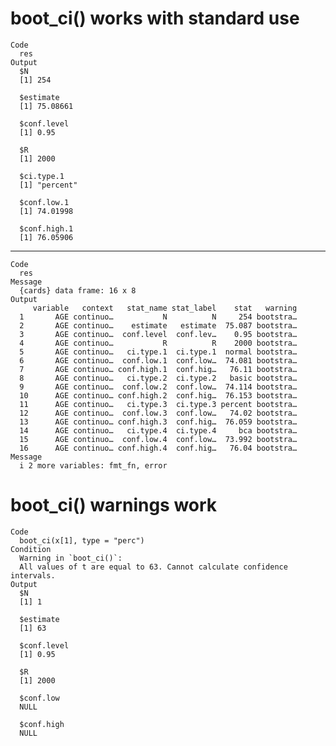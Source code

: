 # boot_ci() works with standard use

    Code
      res
    Output
      $N
      [1] 254
      
      $estimate
      [1] 75.08661
      
      $conf.level
      [1] 0.95
      
      $R
      [1] 2000
      
      $ci.type.1
      [1] "percent"
      
      $conf.low.1
      [1] 74.01998
      
      $conf.high.1
      [1] 76.05906
      

---

    Code
      res
    Message
      {cards} data frame: 16 x 8
    Output
         variable   context   stat_name stat_label    stat   warning
      1       AGE continuo…           N          N     254 bootstra…
      2       AGE continuo…    estimate   estimate  75.087 bootstra…
      3       AGE continuo…  conf.level  conf.lev…    0.95 bootstra…
      4       AGE continuo…           R          R    2000 bootstra…
      5       AGE continuo…   ci.type.1  ci.type.1  normal bootstra…
      6       AGE continuo…  conf.low.1  conf.low…  74.081 bootstra…
      7       AGE continuo… conf.high.1  conf.hig…   76.11 bootstra…
      8       AGE continuo…   ci.type.2  ci.type.2   basic bootstra…
      9       AGE continuo…  conf.low.2  conf.low…  74.114 bootstra…
      10      AGE continuo… conf.high.2  conf.hig…  76.153 bootstra…
      11      AGE continuo…   ci.type.3  ci.type.3 percent bootstra…
      12      AGE continuo…  conf.low.3  conf.low…   74.02 bootstra…
      13      AGE continuo… conf.high.3  conf.hig…  76.059 bootstra…
      14      AGE continuo…   ci.type.4  ci.type.4     bca bootstra…
      15      AGE continuo…  conf.low.4  conf.low…  73.992 bootstra…
      16      AGE continuo… conf.high.4  conf.hig…   76.04 bootstra…
    Message
      i 2 more variables: fmt_fn, error

# boot_ci() warnings work

    Code
      boot_ci(x[1], type = "perc")
    Condition
      Warning in `boot_ci()`:
      All values of t are equal to 63. Cannot calculate confidence intervals.
    Output
      $N
      [1] 1
      
      $estimate
      [1] 63
      
      $conf.level
      [1] 0.95
      
      $R
      [1] 2000
      
      $conf.low
      NULL
      
      $conf.high
      NULL
      

